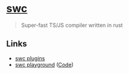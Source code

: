 # [swc](https://github.com/swc-project/swc)

> Super-fast TS/JS compiler written in rust

## Links

- [swc plugins](https://github.com/swc-project/plugins)
- [swc playground](https://play.swc.rs/) ([Code](https://github.com/swc-project/swc-playground))
